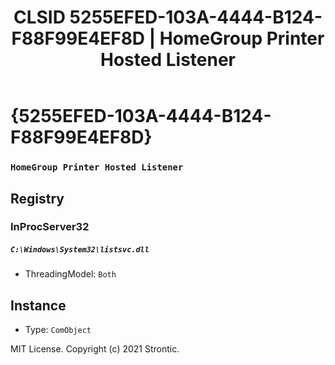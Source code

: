 ﻿---
title: "CLSID 5255EFED-103A-4444-B124-F88F99E4EF8D | HomeGroup Printer Hosted Listener"
excerpt: What is COM-Object CLSID 5255EFED-103A-4444-B124-F88F99E4EF8D?
---

# {5255EFED-103A-4444-B124-F88F99E4EF8D}

### `HomeGroup Printer Hosted Listener`

## Registry


### InProcServer32

##### `C:\Windows\System32\listsvc.dll`
* ThreadingModel: `Both`

## Instance

* Type: `ComObject`

MIT License. Copyright (c) 2021 Strontic.


